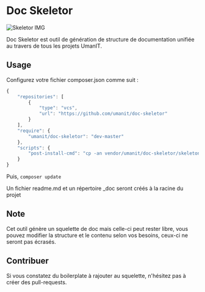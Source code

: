 # Doc Skeletor

![Skeletor IMG](https://static.comicvine.com/uploads/original/4/49448/2444870-skeletor__1_.jpg)

Doc Skeletor est outil de génération de structure de documentation unifiée au travers de tous les projets UmanIT.

## Usage

Configurez votre fichier composer.json comme suit :

```javascript
{
    "repositories": [
        {
            "type": "vcs",
            "url": "https://github.com/umanit/doc-skeletor"
        }
    ],
    "require": {
        "umanit/doc-skeletor": "dev-master"
    },
    "scripts": {
        "post-install-cmd": "cp -an vendor/umanit/doc-skeletor/skeleton/. ./ || true"
    }
}

```
Puis, `composer update`

Un fichier readme.md et un répertoire _doc seront créés à la racine du projet

## Note

Cet outil génère un squelette de doc mais celle-ci peut rester libre, vous pouvez modifier la structure et le contenu selon vos besoins, ceux-ci ne seront pas écrasés.

## Contribuer

Si vous constatez du boilerplate à rajouter au squelette, n'hésitez pas à créer des pull-requests.